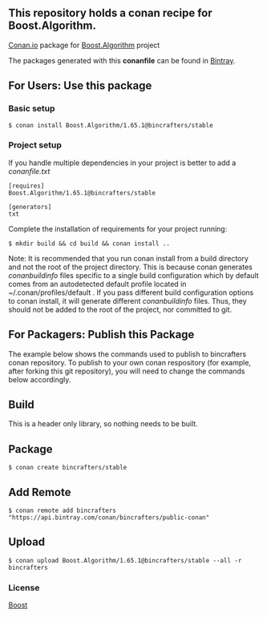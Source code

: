 ## This repository holds a conan recipe for Boost.Algorithm.

[Conan.io](https://conan.io) package for [Boost.Algorithm](https://github.com/Boostorg/Algorithm) project

The packages generated with this **conanfile** can be found in [Bintray](https://bintray.com/bincrafters/public-conan/Boost.Algorithm%3Abincrafters).

## For Users: Use this package

### Basic setup

    $ conan install Boost.Algorithm/1.65.1@bincrafters/stable

### Project setup

If you handle multiple dependencies in your project is better to add a *conanfile.txt*

    [requires]
    Boost.Algorithm/1.65.1@bincrafters/stable

    [generators]
    txt

Complete the installation of requirements for your project running:

    $ mkdir build && cd build && conan install ..
	
Note: It is recommended that you run conan install from a build directory and not the root of the project directory.  This is because conan generates *conanbuildinfo* files specific to a single build configuration which by default comes from an autodetected default profile located in ~/.conan/profiles/default .  If you pass different build configuration options to conan install, it will generate different *conanbuildinfo* files.  Thus, they should not be added to the root of the project, nor committed to git. 

## For Packagers: Publish this Package

The example below shows the commands used to publish to bincrafters conan repository. To publish to your own conan respository (for example, after forking this git repository), you will need to change the commands below accordingly. 

## Build  

This is a header only library, so nothing needs to be built.

## Package 

    $ conan create bincrafters/stable
	
## Add Remote

	$ conan remote add bincrafters "https://api.bintray.com/conan/bincrafters/public-conan"

## Upload

    $ conan upload Boost.Algorithm/1.65.1@bincrafters/stable --all -r bincrafters

### License
[Boost](www.boost.org/LICENSE_1_0.txt)
